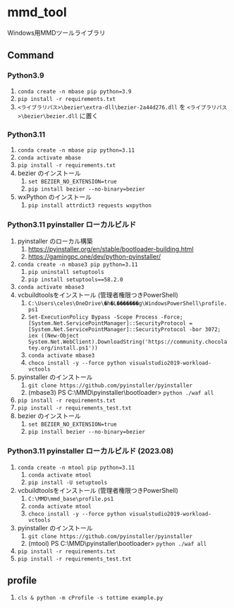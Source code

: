 # mmd_tool
Windows用MMDツールライブラリ

## Command

### Python3.9

 1. `conda create -n mbase pip python=3.9`
 2. `pip install -r requirements.txt`
 3. `<ライブラリパス>\bezier\extra-dll\bezier-2a44d276.dll` を `<ライブラリパス>\bezier\bezier.dll` に置く


### Python3.11

 1. `conda create -n mbase pip python=3.11`
 1. `conda activate mbase`
 1. `pip install -r requirements.txt`
 1. bezier のインストール
     1. `set BEZIER_NO_EXTENSION=true`
     1. `pip install bezier --no-binary=bezier`
 1. wxPython のインストール
     1. `pip install attrdict3 requests wxpython`


### Python3.11 pyinstaller ローカルビルド

 1. pyinstaller のローカル構築
    1. https://pyinstaller.org/en/stable/bootloader-building.html
    1. https://gamingpc.one/dev/python-pyinstaller/
 1. `conda create -n mbase3 pip python=3.11`
    1. `pip uninstall setuptools`
    1. `pip install setuptools==58.2.0`
 1. `conda activate mbase3`
 1. vcbuildtoolsをインストール (管理者権限つきPowerShell)
    1. `C:\Users\celes\OneDrive\�h�L�������g\WindowsPowerShell\profile.ps1`
    1. `Set-ExecutionPolicy Bypass -Scope Process -Force; [System.Net.ServicePointManager]::SecurityProtocol = [System.Net.ServicePointManager]::SecurityProtocol -bor 3072; iex ((New-Object System.Net.WebClient).DownloadString('https://community.chocolatey.org/install.ps1'))`
    1. `conda activate mbase3`
    1. `choco install -y --force python visualstudio2019-workload-vctools`
 1. pyinstaller のインストール
    1. `git clone https://github.com/pyinstaller/pyinstaller`
    1. (mbase3) PS C:\MMD\pyinstaller\bootloader> `python ./waf all`
 1. `pip install -r requirements.txt`
 1. `pip install -r requirements_test.txt`
 1. bezier のインストール
     1. `set BEZIER_NO_EXTENSION=true`
     1. `pip install bezier --no-binary=bezier`


### Python3.11 pyinstaller ローカルビルド (2023.08)

 1. `conda create -n mtool pip python=3.11`
    1. `conda activate mtool`
    1. `pip install -U setuptools`
 1. vcbuildtoolsをインストール (管理者権限つきPowerShell)
    1. `C:\MMD\mmd_base\profile.ps1`
    1. `conda activate mtool`
    1. `choco install -y --force python visualstudio2019-workload-vctools`
 1. pyinstaller のインストール
    1. `git clone https://github.com/pyinstaller/pyinstaller`
    1. (mtool) PS C:\MMD\pyinstaller\bootloader> `python ./waf all`
 1. `pip install -r requirements.txt`
 1. `pip install -r requirements_test.txt`



## profile

 1. `cls & python -m cProfile -s tottime example.py`


